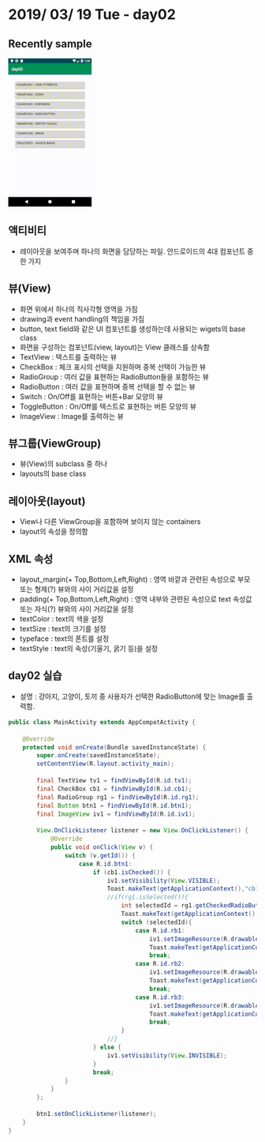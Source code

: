 # 2019/ 03/ 19 Tue - day02
## Recently sample
![UI image](https://github.com/pby2017/study-android/blob/master/itbank/README_image/day02.gif)
## 액티비티
*  레이아웃을 보여주며 하나의 화면을 담당하는 파일. 안드로이드의 4대 컴포넌트 중 한 가지
## 뷰(View)
* 화면 위에서 하나의 직사각형 영역을 가짐
* drawing과 event handling의 책임을 가짐
* button, text field와 같은 UI 컴포넌트를 생성하는데 사용되는 wigets의 base class
* 화면을 구성하는 컴포넌트(view, layout)는 View 클래스를 상속함
* TextView : 텍스트를 출력하는 뷰
* CheckBox : 체크 표시의 선택을 지원하며 중복 선택이 가능한 뷰
* RadioGroup : 여러 값을 표현하는 RadioButton들을 포함하는 뷰
* RadioButton : 여러 값을 표현하며 중복 선택을 할 수 없는 뷰
* Switch : On/Off를 표현하는 버튼+Bar 모양의 뷰
* ToggleButton : On/Off를 텍스트로 표현하는 버튼 모양의 뷰
* ImageView : Image를 출력하는 뷰
## 뷰그룹(ViewGroup)
* 뷰(View)의 subclass 중 하나
* layouts의 base class
## 레이아웃(layout)
* View나 다른 ViewGroup을 포함하며 보이지 않는 containers
* layout의 속성을 정의함
## XML 속성
* layout_margin(+ Top,Bottom,Left,Right) : 영역 바깥과 관련된 속성으로 부모 또는 형제(?) 뷰와의 사이 거리값을 설정
* padding(+ Top,Bottom,Left,Right) : 영역 내부와 관련된 속성으로 text 속성값 또는 자식(?) 뷰와의 사이 거리값을 설정
* textColor : text의 색을 설정
* textSize : text의 크기를 설정
* typeface : text의 폰트를 설정
* textStyle : text의 속성(기울기, 굵기 등)을 설정
## day02 실습
* 설명 : 강아지, 고양이, 토끼 중 사용자가 선택한 RadioButton에 맞는 Image를 출력함.
```java
public class MainActivity extends AppCompatActivity {

    @Override
    protected void onCreate(Bundle savedInstanceState) {
        super.onCreate(savedInstanceState);
        setContentView(R.layout.activity_main);

        final TextView tv1 = findViewById(R.id.tv1);
        final CheckBox cb1 = findViewById(R.id.cb1);
        final RadioGroup rg1 = findViewById(R.id.rg1);
        final Button btn1 = findViewById(R.id.btn1);
        final ImageView iv1 = findViewById(R.id.iv1);

        View.OnClickListener listener = new View.OnClickListener() {
            @Override
            public void onClick(View v) {
                switch (v.getId()) {
                    case R.id.btn1:
                        if (cb1.isChecked()) {
                            iv1.setVisibility(View.VISIBLE);
                            Toast.makeText(getApplicationContext(),"cb1 체크",Toast.LENGTH_SHORT).show();
                            //if(rg1.isSelected()){
                                int selectedId = rg1.getCheckedRadioButtonId();
                                Toast.makeText(getApplicationContext(),"selectedId = "+Integer.toString(selectedId),Toast.LENGTH_SHORT).show();
                                switch (selectedId){
                                    case R.id.rb1:
                                        iv1.setImageResource(R.drawable.puppy);
                                        Toast.makeText(getApplicationContext(),"puppy 클릭",Toast.LENGTH_SHORT).show();
                                        break;
                                    case R.id.rb2:
                                        iv1.setImageResource(R.drawable.cat);
                                        Toast.makeText(getApplicationContext(),"cat 클릭",Toast.LENGTH_SHORT).show();
                                        break;
                                    case R.id.rb3:
                                        iv1.setImageResource(R.drawable.rabbit);
                                        Toast.makeText(getApplicationContext(),"rabbit 클릭",Toast.LENGTH_SHORT).show();
                                        break;
                                }
                            //}
                        } else {
                            iv1.setVisibility(View.INVISIBLE);
                        }
                        break;
                }
            }
        };

        btn1.setOnClickListener(listener);
    }
}
```
